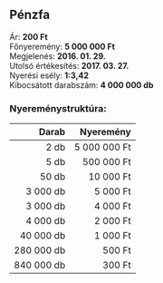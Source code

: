 ## Pénzfa

Ár: **200 Ft**<br/>
Főnyeremény: **5 000 000 Ft**<br/>
Megjelenés: **2016. 01. 29.**<br/>
Utolsó értékesítés: **2017. 03. 27.**<br/>
Nyerési esély: **1:3,42**<br/>
Kibocsátott darabszám: **4 000 000 db**<br/>

### Nyereménystruktúra:
Darab|Nyeremény
---:|---:
2 db|5 000 000 Ft
5 db|500 000 Ft
50 db|10 000 Ft
3 000 db|5 000 Ft
3 000 db|4 000 Ft
4 000 db|2 000 Ft
40 000 db|1 000 Ft
280 000 db|500 Ft
840 000 db|300 Ft
